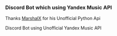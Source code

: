 ### Discord Bot which using Yandex Music API
Thanks [MarshalX](https://github.com/MarshalX/yandex-music-api/) for his Unofficial Python Api

Discord Bot using Unofficial Yandex Music API

